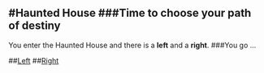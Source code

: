 #Haunted House 
###Time to choose your path of destiny
---
You enter the Haunted House and there is a **left** and a **right**.
###You go ...

##[Left](start_left/start_left.md)
##[Right](start_right/start_right.md)